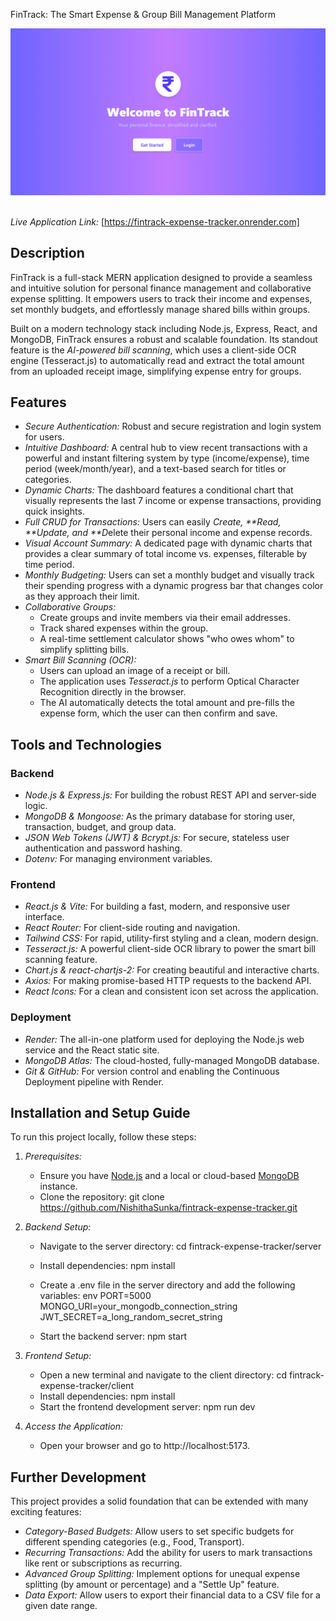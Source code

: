  FinTrack: The Smart Expense & Group Bill Management Platform

<div align="center">
 
  <!-- TODO: Replace this with a real screenshot of your application's dashboard -->
  <img src="client/public/DashBoard.png" alt="FinTrack Dashboard Screenshot" width="800"/>

</div>

<br/>


*Live Application Link:* [https://fintrack-expense-tracker.onrender.com]


## Description

FinTrack is a full-stack MERN application designed to provide a seamless and intuitive solution for personal finance management and collaborative expense splitting. It empowers users to track their income and expenses, set monthly budgets, and effortlessly manage shared bills within groups.

Built on a modern technology stack including Node.js, Express, React, and MongoDB, FinTrack ensures a robust and scalable foundation. Its standout feature is the *AI-powered bill scanning*, which uses a client-side OCR engine (Tesseract.js) to automatically read and extract the total amount from an uploaded receipt image, simplifying expense entry for groups.

## Features

- *Secure Authentication:* Robust and secure registration and login system for users.
- *Intuitive Dashboard:* A central hub to view recent transactions with a powerful and instant filtering system by type (income/expense), time period (week/month/year), and a text-based search for titles or categories.
- *Dynamic Charts:* The dashboard features a conditional chart that visually represents the last 7 income or expense transactions, providing quick insights.
- *Full CRUD for Transactions:* Users can easily *Create, **Read, **Update, and **D*elete their personal income and expense records.
- *Visual Account Summary:* A dedicated page with dynamic charts that provides a clear summary of total income vs. expenses, filterable by time period.
- *Monthly Budgeting:* Users can set a monthly budget and visually track their spending progress with a dynamic progress bar that changes color as they approach their limit.
- *Collaborative Groups:*
  - Create groups and invite members via their email addresses.
  - Track shared expenses within the group.
  - A real-time settlement calculator shows "who owes whom" to simplify splitting bills.
- *Smart Bill Scanning (OCR):*
  - Users can upload an image of a receipt or bill.
  - The application uses *Tesseract.js* to perform Optical Character Recognition directly in the browser.
  - The AI automatically detects the total amount and pre-fills the expense form, which the user can then confirm and save.

## Tools and Technologies

### Backend
- *Node.js & Express.js:* For building the robust REST API and server-side logic.
- *MongoDB & Mongoose:* As the primary database for storing user, transaction, budget, and group data.
- *JSON Web Tokens (JWT) & Bcrypt.js:* For secure, stateless user authentication and password hashing.
- *Dotenv:* For managing environment variables.

### Frontend
- *React.js & Vite:* For building a fast, modern, and responsive user interface.
- *React Router:* For client-side routing and navigation.
- *Tailwind CSS:* For rapid, utility-first styling and a clean, modern design.
- *Tesseract.js:* A powerful client-side OCR library to power the smart bill scanning feature.
- *Chart.js & react-chartjs-2:* For creating beautiful and interactive charts.
- *Axios:* For making promise-based HTTP requests to the backend API.
- *React Icons:* For a clean and consistent icon set across the application.

### Deployment
- *Render:* The all-in-one platform used for deploying the Node.js web service and the React static site.
- *MongoDB Atlas:* The cloud-hosted, fully-managed MongoDB database.
- *Git & GitHub:* For version control and enabling the Continuous Deployment pipeline with Render.

## Installation and Setup Guide

To run this project locally, follow these steps:

1.  *Prerequisites:*
    - Ensure you have [Node.js](https://nodejs.org/) and a local or cloud-based [MongoDB](https://www.mongodb.com/try/download/community) instance.
    - Clone the repository: git clone https://github.com/NishithaSunka/fintrack-expense-tracker.git

2.  *Backend Setup:*
    - Navigate to the server directory: cd fintrack-expense-tracker/server
    - Install dependencies: npm install
    - Create a .env file in the server directory and add the following variables:
      env
      PORT=5000
      MONGO_URI=your_mongodb_connection_string
      JWT_SECRET=a_long_random_secret_string
      
    - Start the backend server: npm start

3.  *Frontend Setup:*
    - Open a new terminal and navigate to the client directory: cd fintrack-expense-tracker/client
    - Install dependencies: npm install
    - Start the frontend development server: npm run dev

4.  *Access the Application:*
    - Open your browser and go to http://localhost:5173.

## Further Development

This project provides a solid foundation that can be extended with many exciting features:
- *Category-Based Budgets:* Allow users to set specific budgets for different spending categories (e.g., Food, Transport).
- *Recurring Transactions:* Add the ability for users to mark transactions like rent or subscriptions as recurring.
- *Advanced Group Splitting:* Implement options for unequal expense splitting (by amount or percentage) and a "Settle Up" feature.
- *Data Export:* Allow users to export their financial data to a CSV file for a given date range.
